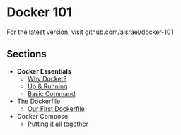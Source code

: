 # Docker 101

For the latest version, visit [github.com/aisrael/docker-101](https://github.com/aisrael/docker-101)

## Sections

* **Docker Essentials**
    * [Why Docker?](basics-why-docker.md)
    * [Up & Running](basics-installation.md)
    * [Basic Command](basics-commands.md)
* The Dockerfile
    * [Our First Dockerfile](dockerfile-first.md)
* Docker Compose
    * [Putting it all together](docker-compose.md)
